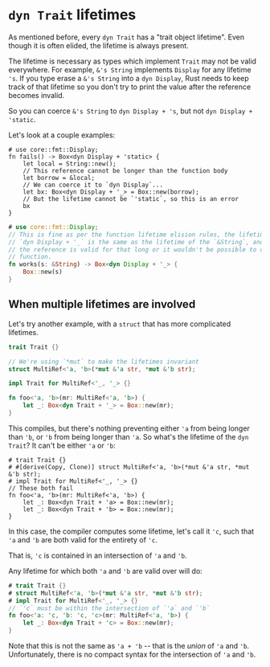 # `dyn Trait` lifetimes

As mentioned before, every `dyn Trait` has a "trait object lifetime".  Even though
it is often elided, the lifetime is always present.

The lifetime is necessary as types which implement `Trait` may not be valid everywhere.
For example, `&'s String` implements `Display` for any lifetime `'s`.  If you type
erase a `&'s String` into a `dyn Display`, Rust needs to keep track of that lifetime
so you don't try to print the value after the reference becomes invalid.

So you can coerce `&'s String` to `dyn Display + 's`, but not `dyn Display + 'static`.

Let's look at a couple examples:
```rust,compile_fail
# use core::fmt::Display;
fn fails() -> Box<dyn Display + 'static> {
    let local = String::new();
    // This reference cannot be longer than the function body
    let borrow = &local;
    // We can coerce it to `dyn Display`...
    let bx: Box<dyn Display + '_> = Box::new(borrow);
    // But the lifetime cannot be `'static`, so this is an error
    bx
}
```
```rust
# use core::fmt::Display;
// This is fine as per the function lifetime elision rules, the lifetime of the
// `dyn Display + '_` is the same as the lifetime of the `&String`, and we know
// the reference is valid for that long or it wouldn't be possible to call the
// function.
fn works(s: &String) -> Box<dyn Display + '_> {
    Box::new(s)
}
```

## When multiple lifetimes are involved

Let's try another example, with a `struct` that has more complicated lifetimes.
```rust
trait Trait {}

// We're using `*mut` to make the lifetimes invariant
struct MultiRef<'a, 'b>(*mut &'a str, *mut &'b str);

impl Trait for MultiRef<'_, '_> {}

fn foo<'a, 'b>(mr: MultiRef<'a, 'b>) {
    let _: Box<dyn Trait + '_> = Box::new(mr);
}
```

This compiles, but there's nothing preventing either `'a` from being longer than `'b`,
or `'b` from being longer than `'a`.  So what's the lifetime of the `dyn Trait`?  It
can't be either `'a` or `'b`:
```rust,compile_fail
# trait Trait {}
# #[derive(Copy, Clone)] struct MultiRef<'a, 'b>(*mut &'a str, *mut &'b str);
# impl Trait for MultiRef<'_, '_> {}
// These both fail
fn foo<'a, 'b>(mr: MultiRef<'a, 'b>) {
    let _: Box<dyn Trait + 'a> = Box::new(mr);
    let _: Box<dyn Trait + 'b> = Box::new(mr);
}
```

In this case, the compiler computes some lifetime, let's call it `'c`,
such that `'a` and `'b` are both valid for the entirety of `'c`.

That is, `'c` is contained in an intersection of `'a` and `'b`.

Any lifetime for which both `'a` and `'b` are valid over will do:
```rust
# trait Trait {}
# struct MultiRef<'a, 'b>(*mut &'a str, *mut &'b str);
# impl Trait for MultiRef<'_, '_> {}
// `'c` must be within the intersection of `'a` and `'b`
fn foo<'a: 'c, 'b: 'c, 'c>(mr: MultiRef<'a, 'b>) {
    let _: Box<dyn Trait + 'c> = Box::new(mr);
}
```

Note that this is not the same as `'a + 'b` -- that is the *union*
of `'a` and `'b`.  Unfortunately, there is no compact syntax
for the intersection of `'a` and `'b`.
